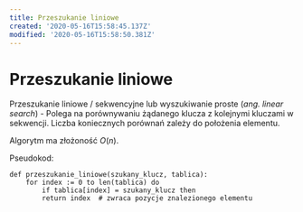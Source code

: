 ```yaml
---
title: Przeszukanie liniowe
created: '2020-05-16T15:58:45.137Z'
modified: '2020-05-16T15:58:50.381Z'
---
```


# Przeszukanie liniowe

Przeszukanie liniowe / sekwencyjne lub wyszukiwanie proste (*ang. linear search*) - Polega na porównywaniu żądanego klucza z kolejnymi kluczami w sekwencji. Liczba koniecznych porównań zależy do położenia elementu.

Algorytm ma złożoność $O(n)$.

Pseudokod:
```pseudocode
def przeszukanie_liniowe(szukany_klucz, tablica):
    for index := 0 to len(tablica) do
        if tablica[index] = szukany_klucz then
        return index  # zwraca pozycje znalezionego elementu
```
